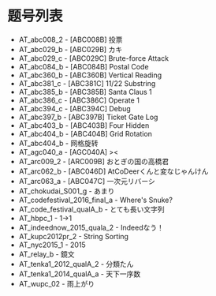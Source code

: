 # 题号列表

- AT_abc008_2 - [ABC008B] 投票
- AT_abc029_b - [ABC029B] カキ
- AT_abc029_c - [ABC029C] Brute-force Attack
- AT_abc084_b - [ABC084B] Postal Code
- AT_abc360_b - [ABC360B] Vertical Reading
- AT_abc381_c - [ABC381C] 11/22 Substring
- AT_abc385_b - [ABC385B] Santa Claus 1
- AT_abc386_c - [ABC386C] Operate 1
- AT_abc394_c - [ABC394C] Debug
- AT_abc397_b - [ABC397B] Ticket Gate Log
- AT_abc403_b - [ABC403B] Four Hidden
- AT_abc404_b - [ABC404B] Grid Rotation
- AT_abc404_b - 网格旋转
- AT_agc040_a - [AGC040A] ><
- AT_arc009_2 - [ARC009B] おとぎの国の高橋君
- AT_arc062_b - [ABC046D] AtCoDeerくんと変なじゃんけん
- AT_arc063_a - [ABC047C] 一次元リバーシ
- AT_chokudai_S001_g - あまり
- AT_codefestival_2016_final_a - Where&#39;s Snuke?
- AT_code_festival_qualA_b - とても長い文字列
- AT_hbpc_1 - 1→1
- AT_indeednow_2015_quala_2 - Indeedなう！
- AT_kupc2012pr_2 - String Sorting
- AT_nyc2015_1 - 2015
- AT_relay_b - 鏡文
- AT_tenka1_2012_qualA_2 - 分類たん
- AT_tenka1_2014_qualA_a - 天下一序数
- AT_wupc_02 - 雨上がり
